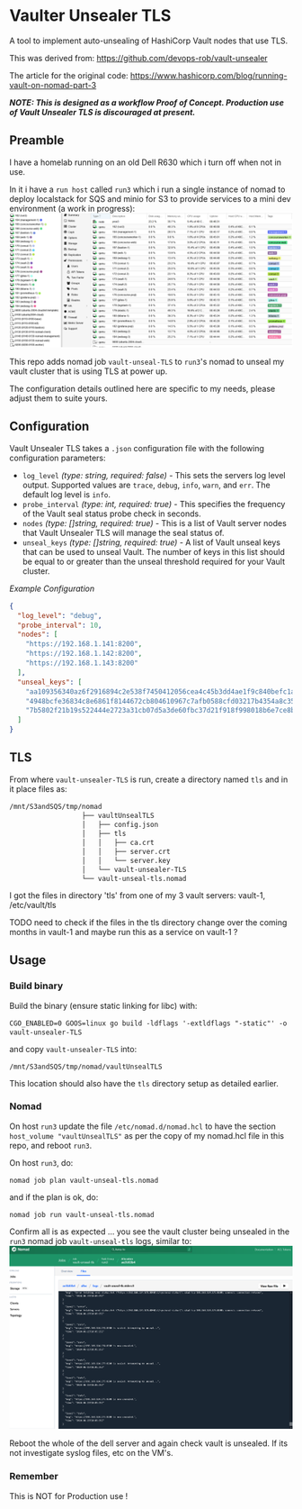 # Vaulter Unsealer TLS

A tool to implement auto-unsealing of HashiCorp Vault nodes that use TLS.

This was derived from: https://github.com/devops-rob/vault-unsealer

The article for the original code: https://www.hashicorp.com/blog/running-vault-on-nomad-part-3

_**NOTE: This is designed as a workflow Proof of Concept. Production use of Vault Unsealer TLS is discouraged at present.**_

## Preamble

I have a homelab running on an old Dell R630 which i turn off when not in use.

In it i have a `run host` called `run3` which i run a single instance of nomad to deploy localstack for SQS and minio for S3 to provide services to a mini dev environment (a work in progress):
![run3 homelab](run3-homelab.PNG)

This repo adds nomad job `vault-unseal-TLS` to `run3`'s nomad to unseal my vault cluster that is using TLS at power up.

The configuration details outlined here are specific to my needs, please adjust them to suite yours.

## Configuration

Vault Unsealer TLS takes a `.json` configuration file with the following configuration parameters:

- `log_level` _(type: string, required: false)_ - This sets the servers log level output. Supported values are `trace`, `debug`, `info`, `warn`, and `err`. The default log level is `info`.
- `probe_interval` _(type: int, required: true)_ - This specifies the frequency of the Vault seal status probe check in seconds.
- `nodes` _(type: []string, required: true)_ - This is a list of Vault server nodes that Vault Unsealer TLS will manage the seal status of.
- `unseal_keys` _(type: []string, required: true)_ - A list of Vault unseal keys that can be used to unseal Vault. The number of keys in this list should be equal to or greater than the unseal threshold required for your Vault cluster.

_*Example Configuration*_

```json
{
  "log_level": "debug",
  "probe_interval": 10,
  "nodes": [
    "https://192.168.1.141:8200",
    "https://192.168.1.142:8200",
    "https://192.168.1.143:8200"
  ],
  "unseal_keys": [
    "aa109356340az6f2916894c2e538f7450412056cea4c45b3dd4ae1f9c840befc1a",
    "4948bcfe36834c8e6861f8144672cb804610967c7afb0588cfd03217b4354a8c35",
    "7b5802f21b19s522444e2723a31cb07d5a3de60fbc37d21f918f998018b6e7ce8b"
  ]
}
```

## TLS

From where `vault-unsealer-TLS` is run, create a directory named `tls` and in it place files as:

```text
/mnt/S3andSQS/tmp/nomad
                  ├── vaultUnsealTLS
                  │   ├── config.json
                  │   ├── tls
                  │   │   ├── ca.crt
                  │   │   ├── server.crt
                  │   │   └── server.key
                  │   └── vault-unsealer-TLS
                  └── vault-unseal-tls.nomad
```

I got the files in directory 'tls' from one of my 3 vault servers: vault-1, /etc/vault/tls

TODO need to check if the files in the tls directory change over the coming months in vault-1 and maybe run this as a service on vault-1 ?

## Usage

### Build binary

Build the binary (ensure static linking for libc) with:

```shell
CGO_ENABLED=0 GOOS=linux go build -ldflags '-extldflags "-static"' -o vault-unsealer-TLS
```

and copy `vault-unsealer-TLS` into:

```text
/mnt/S3andSQS/tmp/nomad/vaultUnsealTLS
```

This location should also have the `tls` directory setup as detailed earlier.

### Nomad

On host `run3` update the file `/etc/nomad.d/nomad.hcl` to have the section `host_volume "vaultUnsealTLS"` as per the copy of my nomad.hcl file in this repo, and reboot `run3`.

On host `run3`, do:

```shell
nomad job plan vault-unseal-tls.nomad 
```

and if the plan is ok, do:

```shell
nomad job run vault-unseal-tls.nomad
```

Confirm all is as expected ... you see the vault cluster being unsealed in the `run3` nomad job `vault-unseal-tls` logs, similar to:
![run3 homelab](run3-nomad-vault-unseal-TLS.PNG)

Reboot the whole of the dell server and again check vault is unsealed. If its not investigate syslog files, etc on the VM's.

### Remember

This is NOT for Production use !
